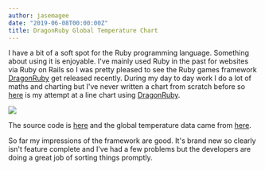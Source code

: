 ```yaml
---
author: jasemagee
date: "2019-06-08T00:00:00Z"
title: DragonRuby Global Temperature Chart
---
```


I have a bit of a soft spot for the Ruby programming language. Something about using it is enjoyable. I've mainly used Ruby in the past for websites via Ruby on Rails so I was pretty pleased to see the Ruby games framework [DragonRuby](https://dragonruby.itch.io/dragonruby-gtk) get released recently. During my day to day work I do a lot of maths and charting but I've never written a chart from scratch before so [here](https://jasemagee.com/dragonruby/chart-global-temp/) is my attempt at a line chart using [DragonRuby](https://dragonruby.itch.io/dragonruby-gtk).


<div class="center-align">
    <a href="/img/dragonruby/chart-global-temp/chart-global-temp.jpg">
        <img class="responsive-img" src="/img/dragonruby/chart-global-temp/chart-global-temp.jpg">
    </a>
</div>

The source code is [here](https://github.com/jasemagee/chart-global-temp/) and the global temperature data came from [here](https://datahub.io/core/global-temp).

So far my impressions of the framework are good. It's brand new so clearly isn't feature complete and I've had a few problems but the developers are doing a great job of sorting things promptly.